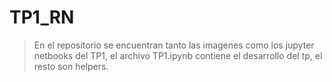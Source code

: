 # TP1_RN
>En el repositorio se encuentran tanto las imagenes como los jupyter netbooks del TP1, el archivo TP1.ipynb contiene el desarrollo del tp, el resto son helpers.
